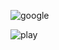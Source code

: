 ![google](https://user-images.githubusercontent.com/19508013/198921060-5636c8b5-e3fe-4da9-a4b5-fded4dc0902f.png)

![play](https://user-images.githubusercontent.com/19508013/198921134-75c5ac51-99ec-4969-9364-5fecc3dd6402.png)
